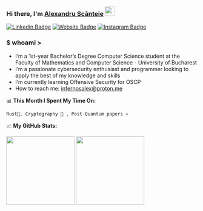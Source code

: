 ### Hi there, I'm <a href="https://scant.ro/" target="_blank">Alexandru Scânteie</a> <img src="https://media.giphy.com/media/hvRJCLFzcasrR4ia7z/giphy.gif" width="25px">

[![Linkedin Badge](https://img.shields.io/badge/-LinkedIn-0e76a8?style=flat-square&logo=Linkedin&logoColor=white)](https://www.linkedin.com/in/alexandru-scanteie/)
[![Website Badge](https://img.shields.io/badge/Website-3b5998?style=flat-square&logo=google-chrome&logoColor=white)](https://scant.ro/)
[![Instagram Badge](https://img.shields.io/badge/-Instagram-e4405f?style=flat-square&logo=Instagram&logoColor=white)](https://instagram.com/alex.scanteie/)

### $ whoami >

  - I’m a 1st-year Bachelor’s Degree Computer Science student at the Faculty of Mathematics and Computer Science - University of Bucharest
  - I’m a passionate cybersecurity enthusiast and programmer looking to apply the best of my knowledge and skills
  - I’m currently learning Offensive Security for OSCP
  - How to reach me: infernosalex@proton.me


📊 **This Month I Spent My Time On:**
<!--START_SECTION:waka-->
```text
Rust🦞, Cryptography 🧠 , Post-Quantum papers ⚛
```
<!--END_SECTION:waka-->


📈 **My GitHub Stats:**

<p>
  <img height="180em" src="https://github-readme-stats.vercel.app/api?username=infernosalex&show_icons=true&hide_border=true&&count_private=true&include_all_commits=true" />
  <img height="180em" src="https://github-readme-stats.vercel.app/api/top-langs/?username=infernosalex&exclude_repo=KNN-Image-Classification&show_icons=true&hide_border=true&layout=compact&langs_count=10">
</p>



